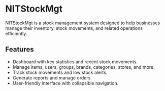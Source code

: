 # NITStockMgt

NITStockMgt is a stock management system designed to help businesses manage their inventory, stock movements, and related operations efficiently.

## Features
- Dashboard with key statistics and recent stock movements.
- Manage items, users, groups, brands, categories, stores, and more.
- Track stock movements and low stock alerts.
- Generate reports and manage orders.
- User-friendly interface with collapsible navigation.
